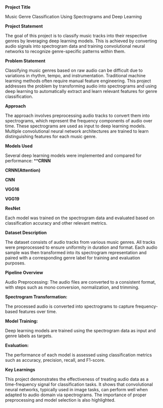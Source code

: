 **Project Title**

Music Genre Classification Using Spectrograms and Deep Learning

**Project Statement**

The goal of this project is to classify music tracks into their respective genres by leveraging deep learning models. This is achieved by converting audio signals into spectrogram data and training convolutional neural networks to recognize genre-specific patterns within them.

**Problem Statement**

Classifying music genres based on raw audio can be difficult due to variations in rhythm, tempo, and instrumentation. Traditional machine learning methods often require manual feature engineering. This project addresses the problem by transforming audio into spectrograms and using deep learning to automatically extract and learn relevant features for genre classification.

**Approach**

The approach involves preprocessing audio tracks to convert them into spectrograms, which represent the frequency components of audio over time. These spectrograms are used as input to deep learning models. Multiple convolutional neural network architectures are trained to learn distinguishing features for each music genre.

**Models Used**

Several deep learning models were implemented and compared for performance:
****CRNN**

**CRNN(Attention)**

**CNN**

**VGG16**

**VGG19**

**ResNet**

Each model was trained on the spectrogram data and evaluated based on classification accuracy and other relevant metrics.

**Dataset Description**

The dataset consists of audio tracks from various music genres. All tracks were preprocessed to ensure uniformity in duration and format. Each audio sample was then transformed into its spectrogram representation and paired with a corresponding genre label for training and evaluation purposes.

**Pipeline Overview**

Audio Preprocessing: The audio files are converted to a consistent format, with steps such as mono conversion, normalization, and trimming.

**Spectrogram Transformation:**

The processed audio is converted into spectrograms to capture frequency-based features over time.

**Model Training:** 

Deep learning models are trained using the spectrogram data as input and genre labels as targets.

**Evaluation:** 

The performance of each model is assessed using classification metrics such as accuracy, precision, recall, and F1-score.

**Key Learnings**

This project demonstrates the effectiveness of treating audio data as a time-frequency signal for classification tasks. It shows that convolutional neural networks, typically used in image tasks, can perform well when adapted to audio domain via spectrograms. The importance of proper preprocessing and model selection is also highlighted.


